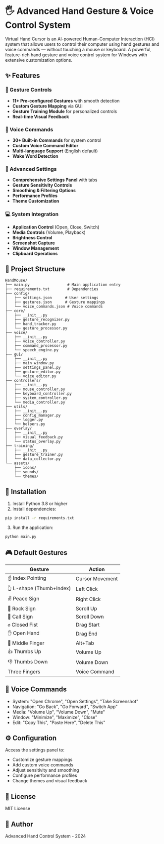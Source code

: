 # 🖐️ Advanced Hand Gesture & Voice Control System
Virtual Hand Cursor is an AI-powered Human-Computer Interaction (HCI) system that allows users to control their computer using hand gestures and voice commands — without touching a mouse or keyboard.
A powerful, feature-rich hand gesture and voice control system for Windows with extensive customization options.

## ✨ Features

### 🎯 Gesture Controls
- **11+ Pre-configured Gestures** with smooth detection
- **Custom Gesture Mapping** via GUI
- **Gesture Training Module** for personalized controls
- **Real-time Visual Feedback**

### 🎤 Voice Commands
- **30+ Built-in Commands** for system control
- **Custom Voice Command Editor**
- **Multi-language Support** (English default)
- **Wake Word Detection**

### 🔧 Advanced Settings
- **Comprehensive Settings Panel** with tabs
- **Gesture Sensitivity Controls**
- **Smoothing & Filtering Options**
- **Performance Profiles**
- **Theme Customization**

### 💻 System Integration
- **Application Control** (Open, Close, Switch)
- **Media Controls** (Volume, Playback)
- **Brightness Control**
- **Screenshot Capture**
- **Window Management**
- **Clipboard Operations**

## 📁 Project Structure

```
HandMouse/
├── main.py                 # Main application entry
├── requirements.txt        # Dependencies
├── config/
│   ├── settings.json      # User settings
│   ├── gestures.json      # Gesture mappings
│   └── voice_commands.json # Voice commands
├── core/
│   ├── __init__.py
│   ├── gesture_recognizer.py
│   ├── hand_tracker.py
│   └── gesture_processor.py
├── voice/
│   ├── __init__.py
│   ├── voice_controller.py
│   ├── command_processor.py
│   └── speech_engine.py
├── gui/
│   ├── __init__.py
│   ├── main_window.py
│   ├── settings_panel.py
│   ├── gesture_editor.py
│   └── voice_editor.py
├── controllers/
│   ├── __init__.py
│   ├── mouse_controller.py
│   ├── keyboard_controller.py
│   ├── system_controller.py
│   └── media_controller.py
├── utils/
│   ├── __init__.py
│   ├── config_manager.py
│   ├── logger.py
│   └── helpers.py
├── overlay/
│   ├── __init__.py
│   ├── visual_feedback.py
│   └── status_overlay.py
├── training/
│   ├── __init__.py
│   ├── gesture_trainer.py
│   └── data_collector.py
└── assets/
    ├── icons/
    ├── sounds/
    └── themes/
```

## 🚀 Installation

1. Install Python 3.8 or higher
2. Install dependencies:
```bash
pip install -r requirements.txt
```

3. Run the application:
```bash
python main.py
```

## 🎮 Default Gestures

| Gesture | Action |
|---------|--------|
| ☝️ Index Pointing | Cursor Movement |
| 👆 L-shape (Thumb+Index) | Left Click |
| ✌️ Peace Sign | Right Click |
| 🤟 Rock Sign | Scroll Up |
| 🤙 Call Sign | Scroll Down |
| ✊ Closed Fist | Drag Start |
| ✋ Open Hand | Drag End |
| 🖕 Middle Finger | Alt+Tab |
| 👍 Thumbs Up | Volume Up |
| 👎 Thumbs Down | Volume Down |
| Three Fingers | Voice Command |

## 🎤 Voice Commands

- System: "Open Chrome", "Open Settings", "Take Screenshot"
- Navigation: "Go Back", "Go Forward", "Switch App"
- Media: "Volume Up", "Volume Down", "Mute"
- Window: "Minimize", "Maximize", "Close"
- Edit: "Copy This", "Paste Here", "Delete This"

## ⚙️ Configuration

Access the settings panel to:
- Customize gesture mappings
- Add custom voice commands
- Adjust sensitivity and smoothing
- Configure performance profiles
- Change themes and visual feedback

## 📝 License

MIT License

## 👥 Author

Advanced Hand Control System - 2024
